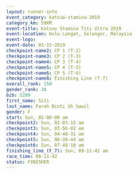 ```yaml
---
layout: runner-info 
event_category: katsuo-stamina-2019 
category_km: 50KM 
event-title: Katsuo Stamina Titi Ultra 2019 
event-location: Hulu Langat, Selangor, Malaysia 
event-logo: 
event-date: 03-15-2019 
checkpoint-name2: CP 1 (T-2) 
checkpoint-name3: CP 2 (T-3) 
checkpoint-name4: CP 3 (T-4) 
checkpoint-name5: CP 4 (T-5) 
checkpoint-name6: CP 5 (T-6) 
checkpoint-name8: Finishing Line (T-7) 
overall_rank: 150
gender_rank: 38
bib: 5209
first_name: Siti
last_name: Farah Binti Sh Sawil
gender: F
start: Sun, 01-00-00 am
checkpoint2: Sun, 02-03-15 am
checkpoint3: Sun, 02-56-02 am
checkpoint4: Sun, 04-48-31 am
checkpoint5: Sun, 06-39-44 am
checkpoint6: Sun, 07-48-10 am
finishing_line_(t_7): Sun, 09-11-42 am
race_time: 08-11-42
status: FINISHER
---
```

